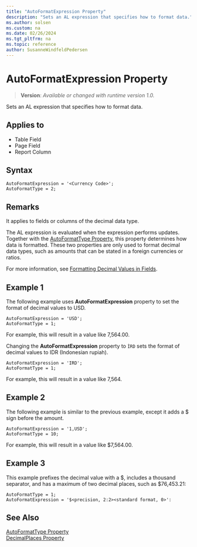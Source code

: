 ```yaml
---
title: "AutoFormatExpression Property"
description: "Sets an AL expression that specifies how to format data."
ms.author: solsen
ms.custom: na
ms.date: 02/26/2024
ms.tgt_pltfrm: na
ms.topic: reference
author: SusanneWindfeldPedersen
---
```

[//]: # (START>DO_NOT_EDIT)
[//]: # (IMPORTANT:Do not edit any of the content between here and the END>DO_NOT_EDIT.)
[//]: # (Any modifications should be made in the .xml files in the ModernDev repo.)
# AutoFormatExpression Property
> **Version**: _Available or changed with runtime version 1.0._

Sets an AL expression that specifies how to format data.

## Applies to
-   Table Field
-   Page Field
-   Report Column

[//]: # (IMPORTANT: END>DO_NOT_EDIT)


## Syntax
```AL
AutoFormatExpression = '<Currency Code>';
AutoFormatType = 2;
```


## Remarks
It applies to fields or columns of the decimal data type.

The AL expression is evaluated when the expression performs updates. Together with the [AutoFormatType Property](devenv-autoformattype-property.md), this property determines how data is formatted. These two properties are only used to format decimal data types, such as amounts that can be stated in a foreign currencies or ratios.

For more information, see [Formatting Decimal Values in Fields](../devenv-format-field-data.md).

## Example 1

The following example uses **AutoFormatExpression** property to set the format of decimal values to USD.

```AL
AutoFormatExpression = 'USD';
AutoFormatType = 1;
```

For example, this will result in a value like 7,564.00.


Changing the **AutoFormatExpression** property to `ÌRD` sets the format of decimal values to IDR \(Indonesian rupiah\).

```AL
AutoFormatExpression = 'IRD';
AutoFormatType = 1;
```
For example, this will result in a value like 7,564.

## Example 2

The following example is similar to the previous example, except it adds a $ sign before the amount.

```AL
AutoFormatExpression = '1,USD';
AutoFormatType = 10;
```

For example, this will result in a value like $7,564.00.

## Example 3

This example prefixes the decimal value with a $, includes a thousand separator, and has a maximum of two decimal places, such as $76,453.21:

```AL
AutoFormatType = 1;
AutoFormatExpression = '$<precision, 2:2><standard format, 0>':
```

## See Also

[AutoFormatType Property](devenv-autoformattype-property.md)  
[DecimalPlaces Property](devenv-decimalplaces-property.md)